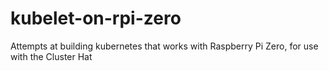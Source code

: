 # kubelet-on-rpi-zero
Attempts at building kubernetes that works with Raspberry Pi Zero, for use with the Cluster Hat

